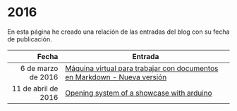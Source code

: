 # 2016

En esta página he creado una relación de las entradas del blog con su fecha de publicación.

| Fecha  | Entrada |
| --: | -- |
| 6 de marzo de 2016 | [Máquina virtual para trabajar con documentos en Markdown - Nueva versión](../2016/maquina_virtual_para_trabajar_con_documentos_en_markdown_-_nueva_version.md) |
| 11 de abril de 2016 | [Opening system of a showcase with arduino](../2016/opening_system_of_a_showcase_with_arduino.md) |

